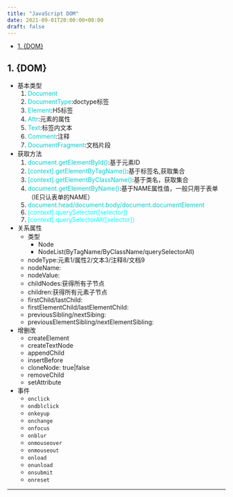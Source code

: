 ```yaml
---
title: "JavaScript DOM"
date: 2021-09-01T20:00:00+08:00
draft: false
---
```


- [1. {DOM}](#1-dom)
 
## 1. {DOM}

- 基本类型
  1. <font color="00cdcd">Document</font>
  2. <font color="00cdcd">DocumentType</font>:doctype标签
  3. <font color="00cdcd">Element</font>:H5标签
  4. <font color="00cdcd">Attr</font>:元素的属性
  5. <font color="00cdcd">Text</font>:标签内文本
  6. <font color="00cdcd">Comment</font>:注释
  7. <font color="00cdcd">DocumentFragment</font>:文档片段
- 获取方法
  1. <font color="00cdcd">document.getElementById()</font>:基于元素ID
  2. <font color="00cdcd">[context].getElementByTagName()</font>:基于标签名,获取集合
  3. <font color="00cdcd">[context].getElementByClassName()</font>:基于类名，获取集合
  4. <font color="00cdcd">document.getElementByName()</font>:基于NAME属性值，一般只用于表单（IE只认表单的NAME）
  5. <font color="00cdcd">document.head/document.body/document.documentElement</font>
  6. <font color="00ffff">[context].querySelector([selector])</font>
  7. <font color="00ffff">[context].querySelectorAll([selector])</font>
- 关系属性
  + 类型 
    + Node
    + NodeList(ByTagName/ByClassName/querySelectorAll)   
  + nodeType:元素1/属性2/文本3/注释8/文档9
  + nodeName:
  + nodeValue:
  + childNodes:获得所有子节点
  + children:获得所有元素子节点
  + firstChild/lastChild:
  + firstElementChild/lastElementChild:
  + previousSibling/nextSibing:
  + previousElementSibling/nextElementSibling:
- 增删改
  - createElement
  - createTextNode
  - appendChild
  - insertBefore
  - cloneNode: true|false
  - removeChild
  - setAttribute
- 事件
  - ```onclick```
  - ```ondblclick```
  - ```onkeyup```
  - ```onchange```
  - ```onfocus```
  - ```onblur```
  - ```onmouseover```
  - ```onmouseout```
  - ```onload```
  - ```onunload```
  - ```onsubmit```
  - ```onreset```

---